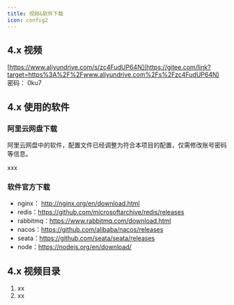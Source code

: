 ```yaml
---
title: 视频&软件下载
icon: config2
---
```


## 4.x 视频

[https://www.aliyundrive.com/s/zc4FudUP64N](https://gitee.com/link?target=https%3A%2F%2Fwww.aliyundrive.com%2Fs%2Fzc4FudUP64N)
密码： 0ku7



## 4.x 使用的软件

### 阿里云网盘下载

阿里云网盘中的软件，配置文件已经调整为符合本项目的配置，仅需修改账号密码等信息。

xxx



### 软件官方下载 

- nginx： http://nginx.org/en/download.html
- redis：https://github.com/microsoftarchive/redis/releases
- rabbitmq：https://www.rabbitmq.com/download.html
- nacos：https://github.com/alibaba/nacos/releases
- seata：https://github.com/seata/seata/releases
- node：https://nodejs.org/en/download/



## 4.x 视频目录

1. xx
2. xx
